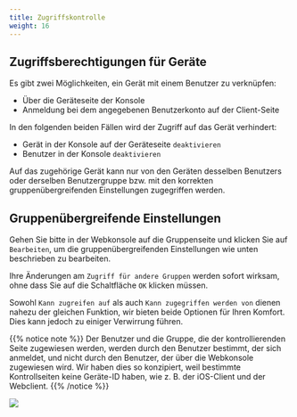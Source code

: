 ```yaml
---
title: Zugriffskontrolle
weight: 16
---
```


## Zugriffsberechtigungen für Geräte

Es gibt zwei Möglichkeiten, ein Gerät mit einem Benutzer zu verknüpfen:
- Über die Geräteseite der Konsole
- Anmeldung bei dem angegebenen Benutzerkonto auf der Client-Seite

In den folgenden beiden Fällen wird der Zugriff auf das Gerät verhindert:
- Gerät in der Konsole auf der Geräteseite `deaktivieren`
- Benutzer in der Konsole `deaktivieren`

Auf das zugehörige Gerät kann nur von den Geräten desselben Benutzers oder derselben Benutzergruppe bzw. mit den korrekten gruppenübergreifenden Einstellungen zugegriffen werden.

## Gruppenübergreifende Einstellungen

Gehen Sie bitte in der Webkonsole auf die Gruppenseite und klicken Sie auf `Bearbeiten`, um die gruppenübergreifenden Einstellungen wie unten beschrieben zu bearbeiten.

Ihre Änderungen am `Zugriff für andere Gruppen` werden sofort wirksam, ohne dass Sie auf die Schaltfläche `OK` klicken müssen.

Sowohl `Kann zugreifen auf` als auch `Kann zugegriffen werden von` dienen nahezu der gleichen Funktion, wir bieten beide Optionen für Ihren Komfort. Dies kann jedoch zu einiger Verwirrung führen.

{{% notice note %}}
Der Benutzer und die Gruppe, die der kontrollierenden Seite zugewiesen werden, werden durch den Benutzer bestimmt, der sich anmeldet, und nicht durch den Benutzer, der über die Webkonsole zugewiesen wird. Wir haben dies so konzipiert, weil bestimmte Kontrollseiten keine Geräte-ID haben, wie z. B. der iOS-Client und der Webclient.
{{% /notice %}}

![](/docs/en/self-host/rustdesk-server-pro/permissions/images/crossgrp.png)
